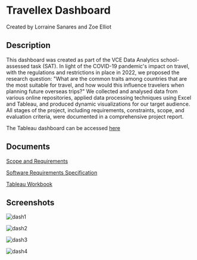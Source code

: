 # Travellex Dashboard

Created by Lorraine Sanares and Zoe Elliot

## Description

This dashboard was created as part of the VCE Data Analytics school-assessed task (SAT). In light of the COVID-19 pandemic's impact on travel, with the regulations and restrictions in place in 2022, we proposed the research question: "What are the common traits among countries that are the most suitable for travel, and how would this influence travelers when planning future overseas trips?" We collected and analysed data from various online repositories, applied data processing techniques using Excel and Tableau, and produced dynamic visualizations for our target audience. All stages of the project, including requirements, constraints, scope, and evaluation criteria, were documented in a comprehensive project report.

The Tableau dashboard can be accessed [here](https://public.tableau.com/app/profile/lorraine.sanares/viz/Travellex/Besttime)

## Documents

[Scope and Requirements](https://github.com/Raine0554/travellex/blob/main/SAT%20Scope%20and%20Requirements.docx)

[Software Requirements Specification](https://github.com/Raine0554/travellex/blob/main/SAT%20final.docx)

[Tableau Workbook](https://github.com/Raine0554/travellex/blob/main/Travellex.twbx)

## Screenshots

![dash1](https://github.com/user-attachments/assets/9fbf6c62-ada6-4ea1-aa38-8d55c9496186)

![dash2](https://github.com/user-attachments/assets/046181f3-2642-4e16-b937-883ea31689c9)

![dash3](https://github.com/user-attachments/assets/c5c4ed9e-57c2-43b3-8b98-fe0b28cabf58)

![dash4](https://github.com/user-attachments/assets/d0fa7f68-4d1f-469b-aea8-2563efe57c5e)






